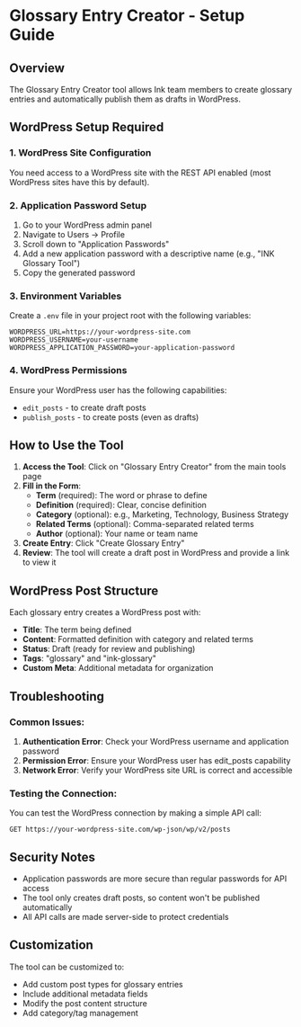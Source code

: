 # Glossary Entry Creator - Setup Guide

## Overview
The Glossary Entry Creator tool allows Ink team members to create glossary entries and automatically publish them as drafts in WordPress.

## WordPress Setup Required

### 1. WordPress Site Configuration
You need access to a WordPress site with the REST API enabled (most WordPress sites have this by default).

### 2. Application Password Setup
1. Go to your WordPress admin panel
2. Navigate to Users → Profile
3. Scroll down to "Application Passwords"
4. Add a new application password with a descriptive name (e.g., "INK Glossary Tool")
5. Copy the generated password

### 3. Environment Variables
Create a `.env` file in your project root with the following variables:

```
WORDPRESS_URL=https://your-wordpress-site.com
WORDPRESS_USERNAME=your-username
WORDPRESS_APPLICATION_PASSWORD=your-application-password
```

### 4. WordPress Permissions
Ensure your WordPress user has the following capabilities:
- `edit_posts` - to create draft posts
- `publish_posts` - to create posts (even as drafts)

## How to Use the Tool

1. **Access the Tool**: Click on "Glossary Entry Creator" from the main tools page
2. **Fill in the Form**:
   - **Term** (required): The word or phrase to define
   - **Definition** (required): Clear, concise definition
   - **Category** (optional): e.g., Marketing, Technology, Business Strategy
   - **Related Terms** (optional): Comma-separated related terms
   - **Author** (optional): Your name or team name
3. **Create Entry**: Click "Create Glossary Entry"
4. **Review**: The tool will create a draft post in WordPress and provide a link to view it

## WordPress Post Structure
Each glossary entry creates a WordPress post with:
- **Title**: The term being defined
- **Content**: Formatted definition with category and related terms
- **Status**: Draft (ready for review and publishing)
- **Tags**: "glossary" and "ink-glossary"
- **Custom Meta**: Additional metadata for organization

## Troubleshooting

### Common Issues:
1. **Authentication Error**: Check your WordPress username and application password
2. **Permission Error**: Ensure your WordPress user has edit_posts capability
3. **Network Error**: Verify your WordPress site URL is correct and accessible

### Testing the Connection:
You can test the WordPress connection by making a simple API call:
```
GET https://your-wordpress-site.com/wp-json/wp/v2/posts
```

## Security Notes
- Application passwords are more secure than regular passwords for API access
- The tool only creates draft posts, so content won't be published automatically
- All API calls are made server-side to protect credentials

## Customization
The tool can be customized to:
- Add custom post types for glossary entries
- Include additional metadata fields
- Modify the post content structure
- Add category/tag management
